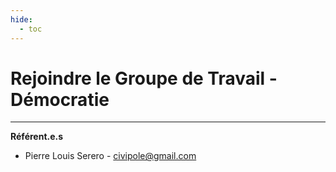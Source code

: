 ```yaml
---
hide:
  - toc
---
```


# Rejoindre le Groupe de Travail - Démocratie

---

**Référent.e.s**

* Pierre Louis Serero - civipole@gmail.com
